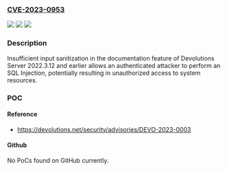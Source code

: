 ### [CVE-2023-0953](https://cve.mitre.org/cgi-bin/cvename.cgi?name=CVE-2023-0953)
![](https://img.shields.io/static/v1?label=Product&message=Devolutions%20Server&color=blue)
![](https://img.shields.io/static/v1?label=Version&message=0%3C%3D%202022.3.12%20&color=brighgreen)
![](https://img.shields.io/static/v1?label=Vulnerability&message=n%2Fa&color=brighgreen)

### Description

Insufficient input sanitization in the documentation feature of Devolutions Server 2022.3.12 and earlier allows an authenticated attacker to perform an SQL Injection, potentially resulting in unauthorized access to system resources.

### POC

#### Reference
- https://devolutions.net/security/advisories/DEVO-2023-0003

#### Github
No PoCs found on GitHub currently.

